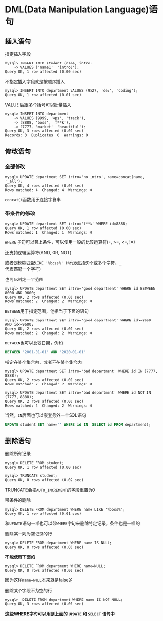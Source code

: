 # DML(Data Manipulation Language)语句



## 插入语句

指定插入字段

```shell
mysql> INSERT INTO student (name, intro) 
    -> VALUES ('name1', 'intro1');
Query OK, 1 row affected (0.00 sec)

```



不指定插入字段就是按顺序插入

```shell
mysql> INSERT INTO department VALUES (9527, 'dev', 'coding');
Query OK, 1 row affected (0.01 sec)

```



VALUE 后跟多个括号可以批量插入

```shell
mysql> INSERT INTO department 
    -> VALUES (9999, 'ops', 'track'),
    -> (8888, 'boss', 'f**k'),
    -> (7777, 'market', 'beautiful');
Query OK, 3 rows affected (0.01 sec)
Records: 3  Duplicates: 0  Warnings: 0

```



## 修改语句



### 全部修改

```shell
mysql> UPDATE department SET intro='no intro', name=concat(name, '_all');
Query OK, 4 rows affected (0.00 sec)
Rows matched: 4  Changed: 4  Warnings: 0

```

`concat()`函数用于连接字符串



### 带条件的修改

```shell
mysql> UPDATE department SET intro='f**k' WHERE id=8888;
Query OK, 1 row affected (0.00 sec)
Rows matched: 1  Changed: 1  Warnings: 0

```

`WHERE` 子句可以带上条件，可以使用一般的比较运算符(=, >=, <=, !=)

还支持逻辑运算符(AND, OR, NOT)

或者是模糊匹配`LIKE '%boss%'`（`%`代表匹配0个或多个字符，`_`代表匹配一个字符）



也可以制定一个范围

```shell
mysql> UPDATE department SET intro='good department' WHERE id BETWEEN 8000 AND 9600;
Query OK, 2 rows affected (0.01 sec)
Rows matched: 2  Changed: 2  Warnings: 0

```

`BETWEEN`用于指定范围，他相当于下面的语句

```shell
mysql> UPDATE department SET intro='good department' WHERE id>=8000 AND id<=9600;
Query OK, 2 rows affected (0.01 sec)
Rows matched: 2  Changed: 2  Warnings: 0

```

`BETWEEN`也可以比较日期，例如

```sql
BETWEEN '2001-01-01' AND '2020-01-01'
```



指定在某个集合内，或者不在某个集合内

```shell
mysql> UPDATE department SET intro='bad department' WHERE id IN (7777, 8888);
Query OK, 2 rows affected (0.01 sec)
Rows matched: 2  Changed: 2  Warnings: 0

mysql> UPDATE department SET intro='bad department' WHERE id NOT IN (7777, 8888);
Query OK, 2 rows affected (0.00 sec)
Rows matched: 2  Changed: 2  Warnings: 0

```

当然，`IN`后面也可以嵌套另外一个SQL语句

```sql
UPDATE student SET name='' WHERE id IN (SELECT id FROM department);
```



## 删除语句

删除所有记录

```shell
mysql> DELETE FROM student;
Query OK, 1 row affected (0.00 sec)

mysql> TRUNCATE student;
Query OK, 0 rows affected (0.02 sec)

```

TRUNCATE会把`AUTO_INCREMENT`的字段重置为0



带条件的删除

```shell
mysql> DELETE FROM department WHERE name LIKE '%boss%';
Query OK, 1 row affected (0.01 sec)

```

和`UPDATE`语句一样也可以带`WHERE`字句来删除特定记录，条件也是一样的



删除某一列为空记录的行

```shell
mysql> DELETE FROM department WHERE name IS NULL;
Query OK, 0 rows affected (0.00 sec)

```

**不能使用下面的**

```shell
mysql> DELETE FROM department WHERE name=NULL;
Query OK, 0 rows affected (0.00 sec)

```

因为这样`name=NULL`本来就是false的



删除某个字段不为空的行

```shell
mysql>  DELETE FROM department WHERE name IS NOT NULL;
Query OK, 3 rows affected (0.00 sec)

```

**这些WHERE字句可以用到上面的 `UPDATE`  和 `SELECT` 语句中**